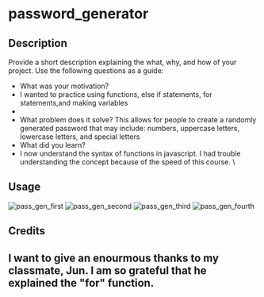 # password_generator

## Description
Provide a short description explaining the what, why, and how of your project. Use the following questions as a guide:
- What was your motivation?
-   I wanted to practice using functions, else if statements, for statements,and making variables
-
- What problem does it solve?
    This allows for people to create a randomly generated password that may include: numbers, uppercase letters, lowercase letters, and special letters 
- What did you learn?
- I now understand the syntax of functions in javascript. I had trouble understanding the concept because of the speed of this course.
\
## Usage


![pass_gen_first](https://user-images.githubusercontent.com/85265225/122511289-d982e400-cfbb-11eb-83c6-d0938e62a0d7.png)
![pass_gen_second](https://user-images.githubusercontent.com/85265225/122511291-d982e400-cfbb-11eb-9541-e8cc5c53b776.png)
![pass_gen_third](https://user-images.githubusercontent.com/85265225/122511292-da1b7a80-cfbb-11eb-9753-45b7d1e03759.png)
![pass_gen_fourth](https://user-images.githubusercontent.com/85265225/122511293-da1b7a80-cfbb-11eb-8b45-d8ed668079ee.png)


## Credits
I want to give an enourmous thanks to my classmate, Jun. I am so grateful that he explained the "for" function.
---


